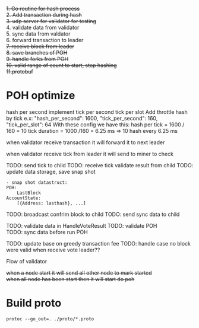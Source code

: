 ~~1. Go routine for hash process~~  
~~2. Add transaction during hash~~  
~~3. udp server for validator for testing~~  
4. validate data from validator  
5. sync data from valdator  
6. forward transaction to leader  
~~7. receive block from leader~~   
~~8. save branches of POH~~  
~~9. handle forks from POH~~  
~~10. valid range of count to start, stop hashing~~  
~~11.protobuf~~

# POH optimize
hash per second
implement tick per second
tick per slot 
Add throttle hash by tick 
e.x:
"hash_per_second": 1600,
"tick_per_second": 160,
"tick_per_slot": 64
With these config we have this:
hash per tick = 1600 / 160 = 10
tick duration = 1000 /160 = 6.25 ms
=> 10 hash every 6.25 ms 

when validator receive transaction it will forward it to next leader

when validator receive tick from leader it will send to miner to check


TODO: send tick to child
TODO: receive tick validate result from child
TODO: update data storage, save snap shot
    
    - snap shot datastruct:
    POH:
        LastBlock    
    AccountState:
        [{Address: lasthash}, ...]

TODO: broadcast confrim block to child
TODO: send sync data to child


TODO:  validate data in HandleVoteResult
TODO: validate POH  
TODO: sync data before run POH

TODO: update base on greedy transaction fee
TODO: handle case no block were valid when receive vote leader??

Flow of validator

~~when a node start it will send all other node to mark started~~  
~~when all node has been start then it will start do poh~~
 

# Build proto  
`protoc --go_out=. ./proto/*.proto`  